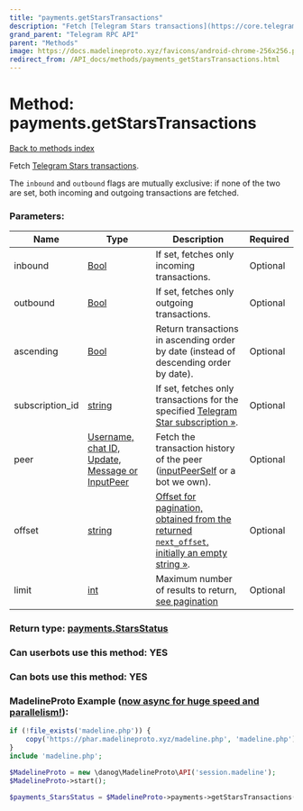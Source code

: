 ```yaml
---
title: "payments.getStarsTransactions"
description: "Fetch [Telegram Stars transactions](https://core.telegram.org/api/stars#balance-and-transaction-history)."
grand_parent: "Telegram RPC API"
parent: "Methods"
image: https://docs.madelineproto.xyz/favicons/android-chrome-256x256.png
redirect_from: /API_docs/methods/payments_getStarsTransactions.html
---
```

# Method: payments.getStarsTransactions
[Back to methods index](index.html)



Fetch [Telegram Stars transactions](https://core.telegram.org/api/stars#balance-and-transaction-history).

The `inbound` and `outbound` flags are mutually exclusive: if none of the two are set, both incoming and outgoing transactions are fetched.

### Parameters:

| Name     |    Type       | Description | Required |
|----------|---------------|-------------|----------|
|inbound|[Bool](/API_docs/types/Bool.html) | If set, fetches only incoming transactions. | Optional|
|outbound|[Bool](/API_docs/types/Bool.html) | If set, fetches only outgoing transactions. | Optional|
|ascending|[Bool](/API_docs/types/Bool.html) | Return transactions in ascending order by date (instead of descending order by date). | Optional|
|subscription\_id|[string](/API_docs/types/string.html) | If set, fetches only transactions for the specified [Telegram Star subscription »](https://core.telegram.org/api/stars#star-subscriptions). | Optional|
|peer|[Username, chat ID, Update, Message or InputPeer](/API_docs/types/InputPeer.html) | Fetch the transaction history of the peer ([inputPeerSelf](../constructors/inputPeerSelf.html) or a bot we own). | Optional|
|offset|[string](/API_docs/types/string.html) | [Offset for pagination, obtained from the returned `next_offset`, initially an empty string »](https://core.telegram.org/api/offsets). | Optional|
|limit|[int](/API_docs/types/int.html) | Maximum number of results to return, [see pagination](https://core.telegram.org/api/offsets) | Optional|


### Return type: [payments.StarsStatus](/API_docs/types/payments.StarsStatus.html)

### Can userbots use this method: **YES**

### Can bots use this method: **YES**


### MadelineProto Example ([now async for huge speed and parallelism!](https://docs.madelineproto.xyz/docs/ASYNC.html)):


```php
if (!file_exists('madeline.php')) {
    copy('https://phar.madelineproto.xyz/madeline.php', 'madeline.php');
}
include 'madeline.php';

$MadelineProto = new \danog\MadelineProto\API('session.madeline');
$MadelineProto->start();

$payments_StarsStatus = $MadelineProto->payments->getStarsTransactions(inbound: $Bool, outbound: $Bool, ascending: $Bool, subscription_id: 'string', peer: $InputPeer, offset: 'string', limit: $int, );
```

